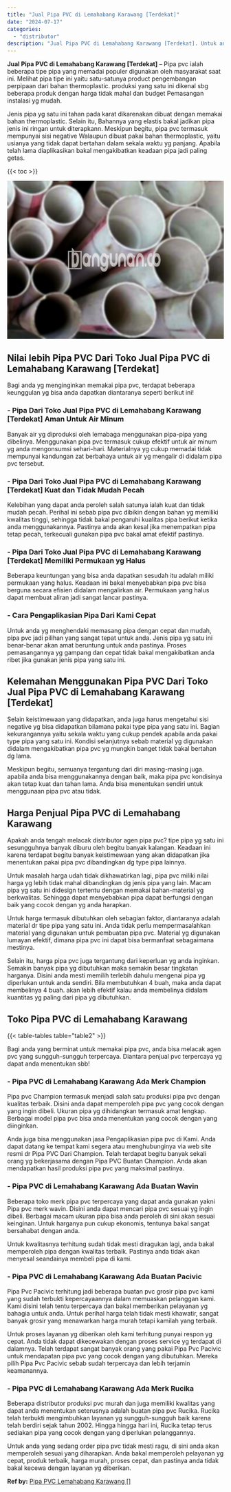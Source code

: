```yaml
---
title: "Jual Pipa PVC di Lemahabang Karawang [Terdekat]"
date: "2024-07-17"
categories: 
  - "distributor"
description: "Jual Pipa PVC di Lemahabang Karawang [Terdekat]. Untuk anda yang sedang order pipa pvc tidak mesti ragu, di sini anda akan memperoleh sesuai yang diharapkan...."
---
```


**Jual Pipa PVC di Lemahabang Karawang \[Terdekat\]** – Pipa pvc ialah beberapa tipe pipa yang memadai populer digunakan oleh masyarakat saat ini. Melihat pipa tipe ini yaitu satu-satunya product pengembangan perpipaan dari bahan thermoplastic. produksi yang satu ini dikenal sbg beberapa produk dengan harga tidak mahal dan budget Pemasangan instalasi yg mudah.

Jenis pipa yg satu ini tahan pada karat dikarenakan dibuat dengan memakai bahan thermoplastic. Selain itu, Bahannya yang elastis bakal jadikan pipa jenis ini ringan untuk diterapkann. Meskipun begitu, pipa pvc termasuk mempunyai sisi negative Walaupun dibuat pakai bahan thermoplastic, yaitu usianya yang tidak dapat bertahan dalam sekala waktu yg panjang. Apabila telah lama diaplikasikan bakal mengakibatkan keadaan pipa jadi paling getas.

{{< toc >}}

![Jual Pipa PVC di Lemahabang Karawang [Terdekat]](/images/jaul-pipa-pvc-34.png)

## Nilai lebih Pipa PVC Dari Toko Jual Pipa PVC di Lemahabang Karawang \[Terdekat\]

Bagi anda yg menginginkan memakai pipa pvc, terdapat beberapa keunggulan yg bisa anda dapatkan diantaranya seperti berikut ini!

### \- Pipa Dari Toko Jual Pipa PVC di Lemahabang Karawang \[Terdekat\] Aman Untuk Air Minum

Banyak air yg diproduksi oleh lemabaga menggunakan pipa-pipa yang dibelinya. Menggunakan pipa pvc termasuk cukup efektif untuk air minum yg anda mengonsumsi sehari-hari. Materialnya yg cukup memadai tidak mempunyai kandungan zat berbahaya untuk air yg mengalir di didalam pipa pvc tersebut.

### \- Pipa Dari Toko Jual Pipa PVC di Lemahabang Karawang \[Terdekat\] Kuat dan Tidak Mudah Pecah

Kelebihan yang dapat anda peroleh salah satunya ialah kuat dan tidak mudah pecah. Perihal ini sebab pipa pvc dibikin dengan bahan yg memiliki kwalitas tinggi, sehingga tidak bakal pengaruhi kualitas pipa berikut ketika anda menggunakannya. Pastinya anda akan kesal jika menempatkan pipa tetap pecah, terkecuali gunakan pipa pvc bakal amat efektif pastinya.

### \- Pipa Dari Toko Jual Pipa PVC di Lemahabang Karawang \[Terdekat\] Memiliki Permukaan yg Halus

Beberapa keuntungan yang bisa anda dapatkan sesudah itu adalah miliki permukaan yang halus. Keadaan ini bakal menyebabkan pipa pvc bisa berguna secara efisien didalam mengalirkan air. Permukaan yang halus dapat membuat aliran jadi sangat lancar pastinya.

### \- Cara Pengaplikasian Pipa Dari Kami Cepat

Untuk anda yg menghendaki memasang pipa dengan cepat dan mudah, pipa pvc jadi pilihan yang sangat tepat untuk anda. Jenis pipa yg satu ini benar-benar akan amat beruntung untuk anda pastinya. Proses pemasangannya yg gampang dan cepat tidak bakal mengakibatkan anda ribet jika gunakan jenis pipa yang satu ini.

## Kelemahan Menggunakan Pipa PVC Dari Toko Jual Pipa PVC di Lemahabang Karawang \[Terdekat\]

Selain keistimewaan yang didapatkan, anda juga harus mengetahui sisi negative yg bisa didapatkan bilamana pakai type pipa yang satu ini. Bagian kekurangannya yaitu sekala waktu yang cukup pendek apabila anda pakai type pipa yang satu ini. Kondisi selanjutnya sebab material yg digunakan didalam mengakibatkan pipa pvc yg mungkin banget tidak bakal bertahan dg lama.

Meskipun begitu, semuanya tergantung dari diri masing-masing juga. apabila anda bisa menggunakannya dengan baik, maka pipa pvc kondisinya akan tetap kuat dan tahan lama. Anda bisa menentukan sendiri untuk menggunaan pipa pvc atau tidak.

## Harga Penjual Pipa PVC di Lemahabang Karawang

Apakah anda tengah melacak distributor agen pipa pvc? tipe pipa yg satu ini sesungguhnya banyak diburu oleh begitu banyak kalangan. Keadaan ini karena terdapat begitu banyak keistimewaan yang akan didapatkan jika menentukan pakai pipa pvc dibandingkan dg type pipa lainnya.

Untuk masalah harga udah tidak dikhawatirkan lagi, pipa pvc miliki nilai harga yg lebih tidak mahal dibandingkan dg jenis pipa yang lain. Macam pipa yg satu ini didesign tertentu dengan memakai bahan-material yg berkwalitas. Sehingga dapat menyebabkan pipa dapat berfungsi dengan baik yang cocok dengan yg anda harapkan.

Untuk harga termasuk dibutuhkan oleh sebagian faktor, diantaranya adalah material dr tipe pipa yang satu ini. Anda tidak perlu mempermasalahkan material yang digunakan untuk pembuatan pipa pvc. Material yg digunakan lumayan efektif, dimana pipa pvc ini dapat bisa bermanfaat sebagaimana mestinya.

Selain itu, harga pipa pvc juga tergantung dari keperluan yg anda inginkan. Semakin banyak pipa yg dibutuhkan maka semakin besar tingkatan harganya. Disini anda mesti memilih terlebih dahulu mengenai pipa yg diperlukan untuk anda sendiri. Bila membutuhkan 4 buah, maka anda dapat membelinya 4 buah. akan lebih efektif kalau anda membelinya didalam kuantitas yg paling dari pipa yg dibutuhkan.

## Toko Pipa PVC di Lemahabang Karawang

{{< table-tables table="table2" >}}

Bagi anda yang berminat untuk memakai pipa pvc, anda bisa melacak agen pvc yang sungguh-sungguh terpercaya. Diantara penjual pvc terpercaya yg dapat anda menentukan sbb!

### \- Pipa PVC di Lemahabang Karawang Ada Merk Champion

Pipa pvc Champion termasuk menjadi salah satu produksi pipa pvc dengan kualitas terbaik. Disini anda dapat memperoleh pipa pvc yang cocok dengan yang ingin dibeli. Ukuran pipa yg dihidangkan termasuk amat lengkap. Berbagai model pipa pvc bisa anda menentukan yang cocok dengan yang diinginkan.

Anda juga bisa menggunakan jasa Pengaplikasian pipa pvc di Kami. Anda dapat datang ke tempat kami segera atau menghubunginya via web site resmi dr Pipa PVC Dari Champion. Telah terdapat begitu banyak sekali orang yg bekerjasama dengan Pipa PVC Buatan Champion. Anda akan mendapatkan hasil produksi pipa pvc yang maksimal pastinya.

### \- Pipa PVC di Lemahabang Karawang Ada Buatan Wavin

Beberapa toko merk pipa pvc terpercaya yang dapat anda gunakan yakni Pipa pvc merk wavin. Disini anda dapat mencari pipa pvc sesuai yg ingin dibeli. Berbagai macam ukuran pipa bisa anda peroleh di sini akan sesuai keinginan. Untuk harganya pun cukup ekonomis, tentunya bakal sangat bersahabat dengan anda.

Untuk kwalitasnya terhitung sudah tidak mesti diragukan lagi, anda bakal memperoleh pipa dengan kwalitas terbaik. Pastinya anda tidak akan menyesal seandainya membeli pipa di kami.

### \- Pipa PVC di Lemahabang Karawang Ada Buatan Pacivic

Pipa Pvc Pacivic terhitung jadi beberapa buatan pvc grosir pipa pvc kami yang sudah terbukti kepercayaannya dalam memuaskan pelanggan kami. Kami disini telah tentu terpercaya dan bakal memberikan pelayanan yg bahagia untuk anda. Untuk perihal harga telah tidak mesti khawatir, sangat banyak grosir yang menawarkan harga murah tetapi kamilah yang terbaik.

Untuk proses layanan yg diberikan oleh kami terhitung punyai respon yg cepat. Anda tidak dapat dikecewakan dengan proses service yg terdapat di dalamnya. Telah terdapat sangat banyak orang yang pakai Pipa Pvc Pacivic untuk mendapatan pipa pvc yang cocok dengan yang dibutuhkan. Mereka pilih Pipa Pvc Pacivic sebab sudah terpercaya dan lebih terjamin keamanannya.

### \- Pipa PVC di Lemahabang Karawang Ada Merk Rucika

Beberapa distributor produksi pvc murah dan juga memiliki kwalitas yang dapat anda menentukan seterusnya adalah buatan pipa pvc Rucika. Rucika telah terbukti mengimbuhkan layanan yg sungguh-sungguh baik karena telah berdiri sejak tahun 2002. Hingga hingga hari ini, Rucika tetap terus sediakan pipa yang cocok dengan yang diperlukan pelanggannya.

Untuk anda yang sedang order pipa pvc tidak mesti ragu, di sini anda akan memperoleh sesuai yang diharapkan. Anda bakal memperoleh pelayanan yg cepat, produk terbaik, harga murah, proses cepat, dan pastinya anda tidak bakal kecewa dengan layanan yg diberikan.

**Ref by:** [Pipa PVC Lemahabang Karawang []](https://id.wikipedia.org/wiki/Pipa)
